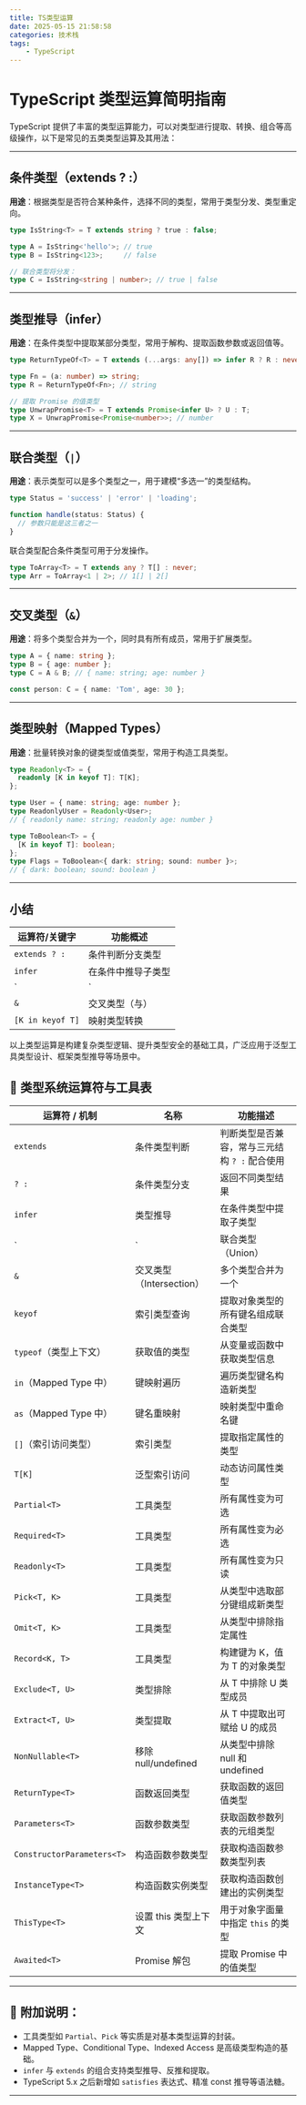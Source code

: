 ```yaml
---
title: TS类型运算
date: 2025-05-15 21:58:58
categories: 技术栈
tags: 
    - TypeScript
---
```


# TypeScript 类型运算简明指南

TypeScript 提供了丰富的类型运算能力，可以对类型进行提取、转换、组合等高级操作，以下是常见的五类类型运算及其用法：

---

## 条件类型（extends ? :）

**用途**：根据类型是否符合某种条件，选择不同的类型，常用于类型分发、类型重定向。

```ts
type IsString<T> = T extends string ? true : false;

type A = IsString<'hello'>; // true
type B = IsString<123>;     // false

// 联合类型将分发：
type C = IsString<string | number>; // true | false
```

---

## 类型推导（infer）

**用途**：在条件类型中提取某部分类型，常用于解构、提取函数参数或返回值等。

```ts
type ReturnTypeOf<T> = T extends (...args: any[]) => infer R ? R : never;

type Fn = (a: number) => string;
type R = ReturnTypeOf<Fn>; // string

// 提取 Promise 的值类型
type UnwrapPromise<T> = T extends Promise<infer U> ? U : T;
type X = UnwrapPromise<Promise<number>>; // number
```

---

## 联合类型（`|`）

**用途**：表示类型可以是多个类型之一，用于建模“多选一”的类型结构。

```ts
type Status = 'success' | 'error' | 'loading';

function handle(status: Status) {
  // 参数只能是这三者之一
}
```

联合类型配合条件类型可用于分发操作。

```ts
type ToArray<T> = T extends any ? T[] : never;
type Arr = ToArray<1 | 2>; // 1[] | 2[]
```

---

## 交叉类型（`&`）

**用途**：将多个类型合并为一个，同时具有所有成员，常用于扩展类型。

```ts
type A = { name: string };
type B = { age: number };
type C = A & B; // { name: string; age: number }

const person: C = { name: 'Tom', age: 30 };
```

---

## 类型映射（Mapped Types）

**用途**：批量转换对象的键类型或值类型，常用于构造工具类型。

```ts
type Readonly<T> = {
  readonly [K in keyof T]: T[K];
};

type User = { name: string; age: number };
type ReadonlyUser = Readonly<User>; 
// { readonly name: string; readonly age: number }

type ToBoolean<T> = {
  [K in keyof T]: boolean;
};
type Flags = ToBoolean<{ dark: string; sound: number }>;
// { dark: boolean; sound: boolean }
```

---

## 小结

| 运算符/关键字    | 功能概述           |
| ---------------- | ------------------ |
| `extends ? :`    | 条件判断分支类型   |
| `infer`          | 在条件中推导子类型 |
| `                | `                  | 联合类型（或） |
| `&`              | 交叉类型（与）     |
| `[K in keyof T]` | 映射类型转换       |

以上类型运算是构建复杂类型逻辑、提升类型安全的基础工具，广泛应用于泛型工具类型设计、框架类型推导等场景中。


## 🧠 类型系统运算符与工具表

| 运算符 / 机制              | 名称                     | 功能描述                                      |
| -------------------------- | ------------------------ | --------------------------------------------- |
| `extends`                  | 条件类型判断             | 判断类型是否兼容，常与三元结构 `? :` 配合使用 |
| `? :`                      | 条件类型分支             | 返回不同类型结果                              |
| `infer`                    | 类型推导                 | 在条件类型中提取子类型                        |
| `                          | `                        | 联合类型（Union）                             | 多种可能之一 |
| `&`                        | 交叉类型（Intersection） | 多个类型合并为一个                            |
| `keyof`                    | 索引类型查询             | 提取对象类型的所有键名组成联合类型            |
| `typeof`（类型上下文）     | 获取值的类型             | 从变量或函数中获取类型信息                    |
| `in`（Mapped Type 中）     | 键映射遍历               | 遍历类型键名构造新类型                        |
| `as`（Mapped Type 中）     | 键名重映射               | 映射类型中重命名键                            |
| `[]`（索引访问类型）       | 索引类型                 | 提取指定属性的类型                            |
| `T[K]`                     | 泛型索引访问             | 动态访问属性类型                              |
| `Partial<T>`               | 工具类型                 | 所有属性变为可选                              |
| `Required<T>`              | 工具类型                 | 所有属性变为必选                              |
| `Readonly<T>`              | 工具类型                 | 所有属性变为只读                              |
| `Pick<T, K>`               | 工具类型                 | 从类型中选取部分键组成新类型                  |
| `Omit<T, K>`               | 工具类型                 | 从类型中排除指定属性                          |
| `Record<K, T>`             | 工具类型                 | 构建键为 K，值为 T 的对象类型                 |
| `Exclude<T, U>`            | 类型排除                 | 从 T 中排除 U 类型成员                        |
| `Extract<T, U>`            | 类型提取                 | 从 T 中提取出可赋给 U 的成员                  |
| `NonNullable<T>`           | 移除 null/undefined      | 从类型中排除 null 和 undefined                |
| `ReturnType<T>`            | 函数返回类型             | 获取函数的返回值类型                          |
| `Parameters<T>`            | 函数参数类型             | 获取函数参数列表的元组类型                    |
| `ConstructorParameters<T>` | 构造函数参数类型         | 获取构造函数参数类型列表                      |
| `InstanceType<T>`          | 构造函数实例类型         | 获取构造函数创建出的实例类型                  |
| `ThisType<T>`              | 设置 this 类型上下文     | 用于对象字面量中指定 `this` 的类型            |
| `Awaited<T>`               | Promise 解包             | 提取 Promise 中的值类型                       |

---

## 📌 附加说明：

- 工具类型如 `Partial`、`Pick` 等实质是对基本类型运算的封装。
- Mapped Type、Conditional Type、Indexed Access 是高级类型构造的基础。
- `infer` 与 `extends` 的组合支持类型推导、反推和提取。
- TypeScript 5.x 之后新增如 `satisfies` 表达式、精准 const 推导等语法糖。

---
